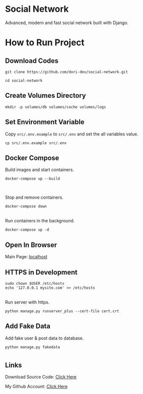 # Social Network

Advanced, modern and fast social network built with Django.

#

# How to Run Project

## Download Codes

```
git clone https://github.com/dori-dev/social-network.git
```

```
cd social-network
```

## Create Volumes Directory

```
mkdir -p volumes/db volumes/cache volumes/logs
```

## Set Environment Variable

Copy `src/.env.example` to `src/.env` and set the all variables value.

```
cp src/.env.example src/.env
```

## Docker Compose

Build images and start containers.

```
docker-compose up --build
```

<br>

Stop and remove containers.

```
docker-compose down
```

<br>
Run containers in the background.

```
docker-compose up -d
```

## Open In Browser

Main Page: [localhost](http://localhost:80/)<br>

## HTTPS in Development

```
sudo chown $USER /etc/hosts
echo '127.0.0.1 mysite.com' >> /etc/hosts
```

<br>
Run server with https.

```
python manage.py runserver_plus --cert-file cert.crt
```

## Add Fake Data

Add fake user & post data to database.

```
python manage.py fakedata
```

#

## Links

Download Source Code: [Click Here](https://github.com/dori-dev/social-network/archive/refs/heads/master.zip)

My Github Account: [Click Here](https://github.com/dori-dev/)
